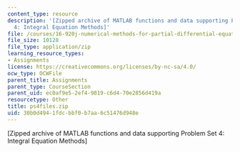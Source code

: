 ```yaml
---
content_type: resource
description: '[Zipped archive of MATLAB functions and data supporting Problem Set
  4: Integral Equation Methods]'
file: /courses/16-920j-numerical-methods-for-partial-differential-equations-sma-5212-spring-2003/30b0d4941fdcbbf0b7aa6c51476d948e_ps4files.zip
file_size: 10128
file_type: application/zip
learning_resource_types:
- Assignments
license: https://creativecommons.org/licenses/by-nc-sa/4.0/
ocw_type: OCWFile
parent_title: Assignments
parent_type: CourseSection
parent_uid: ec0af9e5-2ef4-9819-c6d4-70e2856d419a
resourcetype: Other
title: ps4files.zip
uid: 30b0d494-1fdc-bbf0-b7aa-6c51476d948e
---
```

[Zipped archive of MATLAB functions and data supporting Problem Set 4: Integral Equation Methods]